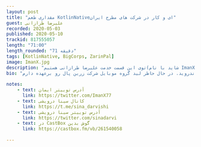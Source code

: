 ```yaml
---
layout: post
title: "مقداری طعم KotlinNativeای و کار در شرکت های مطرح ایران"
guest: علیرضا طرازانی 
recorded: 2020-05-03
published: 2020-05-10
trackid: 817555057
length: "71:00"
length_rounded: "71 دقیقه"
tags: [KotlinNative, BigCorps, ZarinPal]
image: ImanX.jpg
description: "توی این قسمت خدمت علیرضا طرازانی هستیم(شاید با نام ImanX بشناسینش). ایمان توی شرکت زرین پال کار میکنه و لید گروه اندرویدشون رو بر عهده داره. توی شرکت دارن از تکنولوژی Kotlin Native استفاده میکنن. ایمان از ویژگی های این تکنولوژی صحبت میکنه بعدش میریم سراغ کار توی شرکت های بزرگ و از چلنج های امروزه ی این شرکت ها صحبت میکنیم."
bio: "علیرضا طرازانی هستم، برنامه نویس اندروید. در حال حاظر لید گروه موبایل شرکت زرین پال رو برعهده دارم."
       
notes: 
    - text: آدرس توییتر ایمان
      link: https://twitter.com/ImanX77
    - text: کانال سینا درویشی
      link: https://t.me/sina_darvishi
    - text: آدرس توییتر سینا درویشی
      link: https://twitter.com/sinadarvi
    - text: در CastBox گوش بدین
      link: https://castbox.fm/vb/261540058
 
---
```


